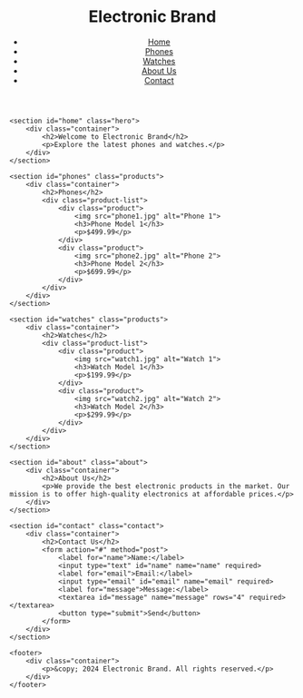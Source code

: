 <!DOCTYPE html>
<html lang="en">
<head>
    <meta charset="UTF-8">
    <meta name="viewport" content="width=device-width, initial-scale=1.0">
    <title>Electronic Brand</title>
    <link rel="stylesheet" href="styles.css">
</head>
<body>
    <header>
        <div class="container">
            <h1>Electronic Brand</h1>
            <nav>
                <ul>
                    <li><a href="#home">Home</a></li>
                    <li><a href="#phones">Phones</a></li>
                    <li><a href="#watches">Watches</a></li>
                    <li><a href="#about">About Us</a></li>
                    <li><a href="#contact">Contact</a></li>
                </ul>
            </nav>
        </div>
    </header>
    
    <section id="home" class="hero">
        <div class="container">
            <h2>Welcome to Electronic Brand</h2>
            <p>Explore the latest phones and watches.</p>
        </div>
    </section>
    
    <section id="phones" class="products">
        <div class="container">
            <h2>Phones</h2>
            <div class="product-list">
                <div class="product">
                    <img src="phone1.jpg" alt="Phone 1">
                    <h3>Phone Model 1</h3>
                    <p>$499.99</p>
                </div>
                <div class="product">
                    <img src="phone2.jpg" alt="Phone 2">
                    <h3>Phone Model 2</h3>
                    <p>$699.99</p>
                </div>
            </div>
        </div>
    </section>
    
    <section id="watches" class="products">
        <div class="container">
            <h2>Watches</h2>
            <div class="product-list">
                <div class="product">
                    <img src="watch1.jpg" alt="Watch 1">
                    <h3>Watch Model 1</h3>
                    <p>$199.99</p>
                </div>
                <div class="product">
                    <img src="watch2.jpg" alt="Watch 2">
                    <h3>Watch Model 2</h3>
                    <p>$299.99</p>
                </div>
            </div>
        </div>
    </section>
    
    <section id="about" class="about">
        <div class="container">
            <h2>About Us</h2>
            <p>We provide the best electronic products in the market. Our mission is to offer high-quality electronics at affordable prices.</p>
        </div>
    </section>
    
    <section id="contact" class="contact">
        <div class="container">
            <h2>Contact Us</h2>
            <form action="#" method="post">
                <label for="name">Name:</label>
                <input type="text" id="name" name="name" required>
                <label for="email">Email:</label>
                <input type="email" id="email" name="email" required>
                <label for="message">Message:</label>
                <textarea id="message" name="message" rows="4" required></textarea>
                <button type="submit">Send</button>
            </form>
        </div>
    </section>
    
    <footer>
        <div class="container">
            <p>&copy; 2024 Electronic Brand. All rights reserved.</p>
        </div>
    </footer>
</body>
</html>
